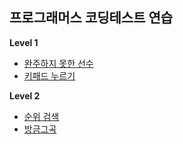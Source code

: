 ## 프로그래머스 코딩테스트 연습
**Level 1**
  * [완주하지 못한 선수](https://programmers.co.kr/learn/courses/30/lessons/42576)
  * [키패드 누르기](https://programmers.co.kr/learn/courses/30/lessons/67256)

**Level 2**
  * [순위 검색](https://programmers.co.kr/learn/courses/30/lessons/72412)
  * [방금그곡](https://programmers.co.kr/learn/courses/30/lessons/17683)
